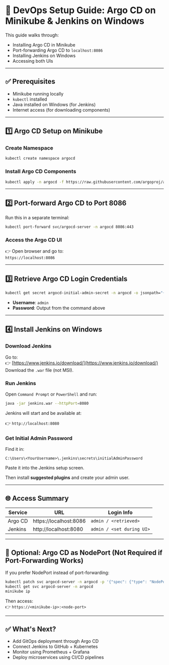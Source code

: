 # 🚀 DevOps Setup Guide: Argo CD on Minikube & Jenkins on Windows

This guide walks through:
- Installing Argo CD in Minikube
- Port-forwarding Argo CD to `localhost:8086`
- Installing Jenkins on Windows
- Accessing both UIs

---

## ✅ Prerequisites

- Minikube running locally  
- `kubectl` installed  
- Java installed on Windows (for Jenkins)  
- Internet access (for downloading components)

---

## 1️⃣ Argo CD Setup on Minikube

### Create Namespace

```bash
kubectl create namespace argocd
```

### Install Argo CD Components

```bash
kubectl apply -n argocd -f https://raw.githubusercontent.com/argoproj/argo-cd/stable/manifests/install.yaml
```

---

## 2️⃣ Port-forward Argo CD to Port 8086

Run this in a separate terminal:

```bash
kubectl port-forward svc/argocd-server -n argocd 8086:443
```

### Access the Argo CD UI

👉 Open browser and go to:  
`https://localhost:8086`

---

## 3️⃣ Retrieve Argo CD Login Credentials

```bash
kubectl get secret argocd-initial-admin-secret -n argocd -o jsonpath="{.data.password}" | base64 -d
```

- **Username**: `admin`  
- **Password**: Output from the command above

---

## 4️⃣ Install Jenkins on Windows

### Download Jenkins

Go to:  
👉 [https://www.jenkins.io/download/](https://www.jenkins.io/download/)  
Download the `.war` file (not MSI).

### Run Jenkins

Open `Command Prompt` or `PowerShell` and run:

```bash
java -jar jenkins.war --httpPort=8080
```

Jenkins will start and be available at:

👉 `http://localhost:8080`

### Get Initial Admin Password

Find it in:

```
C:\Users\<YourUsername>\.jenkins\secrets\initialAdminPassword
```

Paste it into the Jenkins setup screen.

Then install **suggested plugins** and create your admin user.

---

## 🌐 Access Summary

| Service   | URL                        | Login Info               |
|-----------|----------------------------|---------------------------|
| Argo CD   | https://localhost:8086     | `admin / <retrieved>`     |
| Jenkins   | http://localhost:8080      | `admin / <set during UI>` |

---

## 🔄 Optional: Argo CD as NodePort (Not Required if Port-Forwarding Works)

If you prefer NodePort instead of port-forwarding:

```bash
kubectl patch svc argocd-server -n argocd -p '{"spec": {"type": "NodePort"}}'
kubectl get svc argocd-server -n argocd
minikube ip
```

Then access:  
👉 `https://<minikube-ip>:<node-port>`

---

## ✅ What's Next?

- Add GitOps deployment through Argo CD  
- Connect Jenkins to GitHub + Kubernetes  
- Monitor using Prometheus + Grafana  
- Deploy microservices using CI/CD pipelines  
